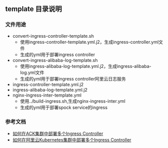 ## template 目录说明 

### 文件用途

- convert-ingress-controller-template.sh
  - 使用ingress-controller-template.yml.j2，生成ingress-controller.yml文件
  - 生成的yml用于部署ingress controller
- convert-ingress-alibaba-log-template.sh
  - 使用ingress-alibaba-log-template.yml.j2，生成ingress-alibaba-log.yml文件
  - 生成的yml用于部署ingress controller阿里云日志服务
- ingress-controller-template.yml.j2
- ingress-alibaba-log-template.yml.j2
- nginx-ingress-inter-template.yml
  - 使用../build-ingress.sh,生成nginx-ingress-inter.yml
  - 生成的yml用于部署spock service的ingress

### 参考文档

- [如何在ACK集群中部署多个Ingress Controller](https://help.aliyun.com/document_detail/151524.html?spm=5176.11065259.1996646101.searchclickresult.30ec6a496GRSig)
- [如何在阿里云Kubernetes集群中部署多个Ingress Controller](https://www.colabug.com/2018/0927/4711897/) 
